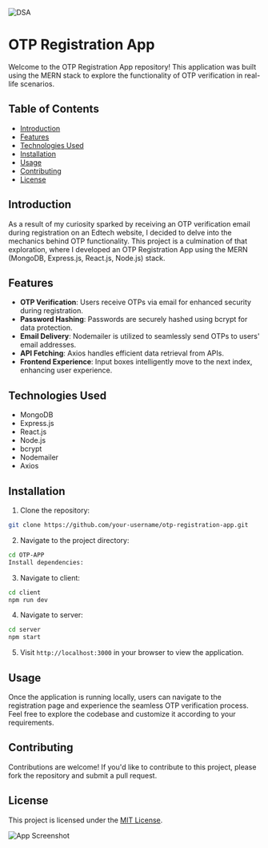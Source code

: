 ![DSA](https://global-uploads.webflow.com/5f1085d926011644a65936b6/640aea59faba54aa9d07cc0b_Signup%20form%20with%20email%20verification%20with%20Mailjett.png "DSA")
# OTP Registration App

Welcome to the OTP Registration App repository! This application was built using the MERN stack to explore the functionality of OTP verification in real-life scenarios.

## Table of Contents

- [Introduction](#introduction)
- [Features](#features)
- [Technologies Used](#technologies-used)
- [Installation](#installation)
- [Usage](#usage)
- [Contributing](#contributing)
- [License](#license)

## Introduction

As a result of my curiosity sparked by receiving an OTP verification email during registration on an Edtech website, I decided to delve into the mechanics behind OTP functionality. This project is a culmination of that exploration, where I developed an OTP Registration App using the MERN (MongoDB, Express.js, React.js, Node.js) stack.

## Features

- **OTP Verification**: Users receive OTPs via email for enhanced security during registration.
- **Password Hashing**: Passwords are securely hashed using bcrypt for data protection.
- **Email Delivery**: Nodemailer is utilized to seamlessly send OTPs to users' email addresses.
- **API Fetching**: Axios handles efficient data retrieval from APIs.
- **Frontend Experience**: Input boxes intelligently move to the next index, enhancing user experience.

## Technologies Used

- MongoDB
- Express.js
- React.js
- Node.js
- bcrypt
- Nodemailer
- Axios



## Installation

1. Clone the repository:

```bash
git clone https://github.com/your-username/otp-registration-app.git
```


2. Navigate to the project directory:

```bash
cd OTP-APP
Install dependencies:
```

3. Navigate to client:

```bash
cd client
npm run dev
```
4. Navigate to server:

```bash
cd server
npm start
```



5. Visit `http://localhost:3000` in your browser to view the application.

## Usage

Once the application is running locally, users can navigate to the registration page and experience the seamless OTP verification process. Feel free to explore the codebase and customize it according to your requirements.

## Contributing

Contributions are welcome! If you'd like to contribute to this project, please fork the repository and submit a pull request.

## License

This project is licensed under the [MIT License](LICENSE).



![App Screenshot]('otp.png')

